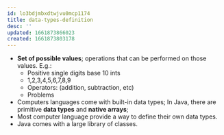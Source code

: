 ```yaml
---
id: lo3bdjmbxdtwjvu0mcp1174
title: data-types-definition
desc: ''
updated: 1661873866023
created: 1661873803178
---
```


- **Set of possible values**; operations that can be performed on those values. E.g.:
  - Positive single digits base 10 ints
  - 1,2,3,4,5,6,7,8,9
  - Operators: (addition, subtraction, etc)
  - Problems
- Computers languages come with built-in data types; In Java, there are primitive **data types** and **native arrays**;
- Most computer language provide a way to define their own data types.
- Java comes with a large library of classes.
